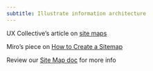 ```yaml
---
subtitle: Illustrate information architecture
---
```


UX Collective’s article on [site maps](https://uxdesign.cc/personas-journey-maps-site-maps-and-user-flows-oh-my-e71d044b4bcb)

Miro’s piece on [How to Create a Sitemap](https://miro.com/blog/how-to-create-a-sitemap/)

Review our [Site Map doc](https://docs.google.com/document/d/1K_byC3QKXPmHzx5KYLt8pE2JVzygszUZCtPDtmP1Zco/edit?usp=sharing) for more info
